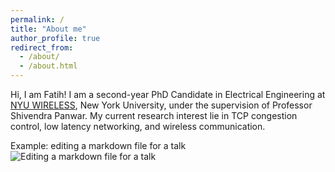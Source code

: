 ```yaml
---
permalink: /
title: "About me"
author_profile: true
redirect_from: 
  - /about/
  - /about.html
---
```



Hi, I am Fatih! I am a second-year PhD Candidate in Electrical Engineering at [NYU WIRELESS](https://wireless.engineering.nyu.edu), New York University, under the supervision of Professor Shivendra Panwar. My current research interest lie in TCP congestion control, low latency networking, and wireless communication.  





Example: editing a markdown file for a talk
![Editing a markdown file for a talk](/images/editing-talk.png)
